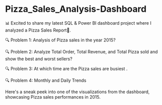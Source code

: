 # Pizza_Sales_Analysis-Dashboard

📊 Excited to share my latest SQL & Power BI dashboard project where I analyzed a Pizza Sales Report🍕.

🔍 Problem 1: Analysis of Pizza sales in the year 2015?

🔍 Problem 2: Analyze Total Order, Total Revenue, and Total Pizza sold and show the best and worst sellers?

🔍 Problem 3: At which time are the Pizza sales are busiest .

🔍 Problem 4: Monthly and Daily Trends

Here's a sneak peek into one of the visualizations from the dashboard, showcasing Pizza sales performances in 2015.
